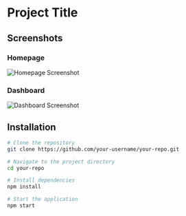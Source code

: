 # Project Title


## Screenshots
### Homepage
![Homepage Screenshot]((https://drive.google.com/file/d/1wj7u6_Hm-1sHykHbmwIFrNPdxJOA6IdT/view?usp=sharing))

### Dashboard
![Dashboard Screenshot](https://via.placeholder.com/800x400.png?text=Dashboard)

## Installation
```sh
# Clone the repository
git clone https://github.com/your-username/your-repo.git

# Navigate to the project directory
cd your-repo

# Install dependencies
npm install

# Start the application
npm start
```

